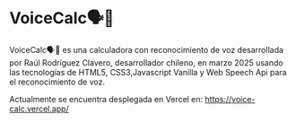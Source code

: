 #    VoiceCalc🗣🧮

VoiceCalc🗣🧮 es una calculadora con reconocimiento de voz desarrollada por Raúl Rodríguez Clavero, desarrollador chileno, en marzo 2025 usando las tecnologías de HTML5, CSS3,Javascript Vanilla y Web Speech Api para el reconocimiento de voz.

Actualmente se encuentra desplegada en Vercel en: https://voice-calc.vercel.app/
